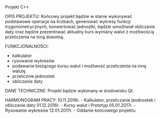 Projekt C++

OPIS PROJEKTU:
Końcowy projekt będzie w stanie wykonywać podstawowe operacje na liczbach, generować wykresy funkcji trygonometrycznych, konwertować jednostki, będzie umożliwiał obliczanie daty oraz będzie prezentować aktualny kurs wymiany walut z możliwością przeliczenia na inną dowolną.

FUNKCJONALNOŚCI:
- kalkulator
- rysowanie wykresów
- podawanie bieżącego kursu walut i możliwość przeliczenia na inną walutę
- przelicznie jednostek
- obliczanie daty

DANE TECHNICZNE:
Projekt będzie wykonany w środowisku Qt.

HARMONOGRAM PRACY:
10.11.2016r. - Kalkulator, przeliczanie jesdnostek i obliczanie daty
01.12.2016r. - Kursy walut i Prototyp
05.01.2017r. - Rysowanie wykresów
12.01.2017r. - Oddanie końcowego projektu
